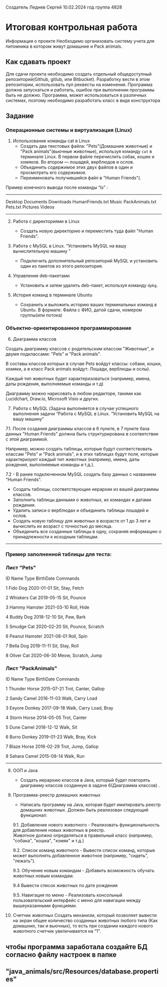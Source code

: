 Создатель Леднев Сергей 10.02.2024 год группа 4828

# Итоговая контрольная работа

 Информация о проекте
 Необходимо организовать систему учета для питомника в котором живут домашние и Pack animals. 

## Как сдавать проект 


Для сдачи проекта необходимо создать отдельный общедоступный репозиторий(Github, gitlub, или Bitbucket). Разработку вести в этом репозитории, использовать пул реквесты на изменения. Программа должна запускаться и работать, ошибок при выполнении программы быть не должно. Программа, может использоваться в различных системах, поэтому необходимо разработать класс в виде конструктора 

## Задание 


### Операционные системы и виртуализация (Linux)

1. Использование команды cat в Linux
   - Создать два текстовых файла: "Pets"(Домашние животные) и "Pack animals"(вьючные животные), используя команду `cat` в терминале Linux. В первом файле перечислить собак, кошек и хомяков. Во втором — лошадей, верблюдов и ослов.
   - Объединить содержимое этих двух файлов в один и просмотреть его содержимое.
   - Переименовать получившийся файл в "Human Friends"(.

Пример конечного вывода после команды “ls” :

---

Desktop Documents Downloads  HumanFriends.txt  Music  PackAnimals.txt  Pets.txt  Pictures  Videos

---


2. Работа с директориями в Linux
   - Создать новую директорию и переместить туда файл "Human Friends".


3. Работа с MySQL в Linux. “Установить MySQL на вашу вычислительную машину ”
   - Подключить дополнительный репозиторий MySQL и установить один из пакетов из этого репозитория.


4. Управление deb-пакетами
   - Установить и затем удалить deb-пакет, используя команду `dpkg`.


5. История команд в терминале Ubuntu
   - Сохранить и выложить историю ваших терминальных команд в Ubuntu.
В формате: Файла с ФИО, датой сдачи, номером группы(или потока)


### Объектно-ориентированное программирование 

6. Диаграмма классов

Создать диаграмму классов с родительским классом "Животные", и двумя подклассами: "Pets" и "Pack animals".

В составы классов которых в случае Pets войдут классы: собаки, кошки, хомяки, а в класс Pack animals войдут: Лошади, верблюды и ослы).

Каждый тип животных будет характеризоваться (например, имена, даты рождения, выполняемые команды и т.д)

Диаграмму можно нарисовать в любом редакторе, такими как Lucidchart, Draw.io, Microsoft Visio и других.


7. Работа с MySQL (Задача выполняется в случае успешного выполнения задачи “Работа с MySQL в Linux. “Установить MySQL на вашу машину”


7.1. После создания диаграммы классов в 6 пункте, в 7 пункте база данных "Human Friends" должна быть структурирована в соответствии с этой диаграммой.

 Например, можно создать таблицы, которые будут соответствовать классам "Pets" и "Pack animals", и в этих таблицах будут поля, которые характеризуют каждый тип животных (например, имена, даты рождения, выполняемые команды и т.д.). 


7.2   - В ранее подключенном MySQL создать базу данных с названием "Human Friends".
   - Создать таблицы, соответствующие иерархии из вашей диаграммы классов.
   - Заполнить таблицы данными о животных, их командах и датами рождения.
   - Удалить записи о верблюдах и объединить таблицы лошадей и ослов.
   - Создать новую таблицу для животных в возрасте от 1 до 3 лет и вычислить их возраст с точностью до месяца.
   - Объединить все созданные таблицы в одну, сохраняя информацию о принадлежности к исходным таблицам.

---
### Пример заполненной таблицы для теста:

### Лист "Pets"

ID	Name	Type	BirthDate	Commands

1	Fido	Dog	2020-01-01	Sit, Stay, Fetch

2	Whiskers	Cat	2019-05-15	Sit, Pounce

3	Hammy	Hamster	2021-03-10	Roll, Hide

4	Buddy	Dog	2018-12-10	Sit, Paw, Bark

5	Smudge	Cat	2020-02-20	Sit, Pounce, Scratch

6	Peanut	Hamster	2021-08-01	Roll, Spin

7	Bella	Dog	2019-11-11	Sit, Stay, Roll

8	Oliver	Cat	2020-06-30	Meow, Scratch, Jump


### Лист "PackAnimals"

ID	Name	Type	BirthDate	Commands

1	Thunder	Horse	2015-07-21	Trot, Canter, Gallop

2	Sandy	Camel	2016-11-03	Walk, Carry Load

3	Eeyore	Donkey	2017-09-18	Walk, Carry Load, Bray

4	Storm	Horse	2014-05-05	Trot, Canter

5	Dune	Camel	2018-12-12	Walk, Sit

6	Burro	Donkey	2019-01-23	Walk, Bray, Kick

7	Blaze	Horse	2016-02-29	Trot, Jump, Gallop

8	Sahara	Camel	2015-08-14	Walk, Run

---

8. ООП и Java
   - Создать иерархию классов в Java, который будет повторять диаграмму классов созданную в задаче 6(Диаграмма классов) .


9. Программа-реестр домашних животных
    - Написать программу на Java, которая будет имитировать реестр домашних животных. 
Должен быть реализован следующий функционал:
    

    9.1. Добавление нового животного
        - Реализовать функциональность для добавления новых животных в реестр.       
 Животное должно определяться в правильный класс (например, "собака", "кошка", "хомяк" и т.д.)
        
 
    9.2. Список команд животного
        - Вывести список команд, которые может выполнять добавленное животное (например, "сидеть", "лежать").


    9.3. Обучение новым командам
        - Добавить возможность обучать животных новым командам.

    9.4 Вывести список животных по дате рождения

    9.5. Навигация по меню
        - Реализовать консольный пользовательский интерфейс с меню для навигации между вышеуказанными функциями.

        
10. Счетчик животных
Создать механизм, который позволяет вывести на экран общее количество созданных животных любого типа (Как домашних, так и вьючных), то есть при создании каждого нового животного счетчик увеличивается на “1”. 


чтобы программа заработала создайте БД согласно файлу настроек в папке 
---
"java_animals/src/Resources/database.properties"
---